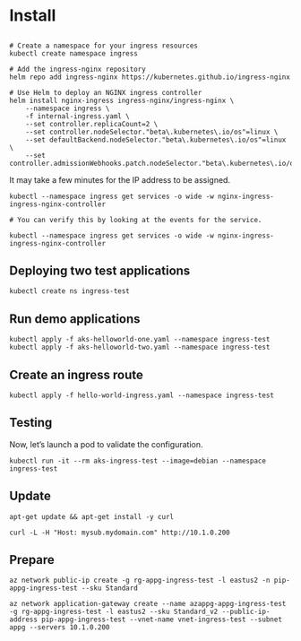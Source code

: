 # Install


## 

```azcli
# Create a namespace for your ingress resources
kubectl create namespace ingress

# Add the ingress-nginx repository
helm repo add ingress-nginx https://kubernetes.github.io/ingress-nginx

# Use Helm to deploy an NGINX ingress controller
helm install nginx-ingress ingress-nginx/ingress-nginx \
    --namespace ingress \
    -f internal-ingress.yaml \
    --set controller.replicaCount=2 \
    --set controller.nodeSelector."beta\.kubernetes\.io/os"=linux \
    --set defaultBackend.nodeSelector."beta\.kubernetes\.io/os"=linux \
    --set controller.admissionWebhooks.patch.nodeSelector."beta\.kubernetes\.io/os"=linux
```
It may take a few minutes for the IP address to be assigned.

```
kubectl --namespace ingress get services -o wide -w nginx-ingress-ingress-nginx-controller

# You can verify this by looking at the events for the service.

kubectl --namespace ingress get services -o wide -w nginx-ingress-ingress-nginx-controller

```

## Deploying two test applications

```
kubectl create ns ingress-test
```

## Run demo applications

```azcli
kubectl apply -f aks-helloworld-one.yaml --namespace ingress-test
kubectl apply -f aks-helloworld-two.yaml --namespace ingress-test
```

## Create an ingress route

```azcli
kubectl apply -f hello-world-ingress.yaml --namespace ingress-test
```

## Testing
Now, let’s launch a pod to validate the configuration.

```azcli
kubectl run -it --rm aks-ingress-test --image=debian --namespace ingress-test
```

## Update
```
apt-get update && apt-get install -y curl

curl -L -H "Host: mysub.mydomain.com" http://10.1.0.200

```

## Prepare 

```azcli
az network public-ip create -g rg-appg-ingress-test -l eastus2 -n pip-appg-ingress-test --sku Standard

az network application-gateway create --name azappg-appg-ingress-test -g rg-appg-ingress-test -l eastus2 --sku Standard_v2 --public-ip-address pip-appg-ingress-test --vnet-name vnet-ingress-test --subnet appg --servers 10.1.0.200

```

